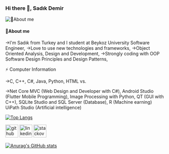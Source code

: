 ### Hi there 👋, Sadık Demir

![💬About me](https://camo.githubusercontent.com/3aa437f9d92e1ee0c5058494163fb0baf80edcc56ea663e48e1db50d49ffe26f/68747470733a2f2f692e67697068792e636f6d2f6d656469612f53576f536b4e36447854737a71494b4571762f67697068792e77656270)
#### 💬About me
->I'm Sadık from Turkey and I student at Beykoz University Software Engineer,
->Love to use new technologies and frameworks,
->Object Oriented Analysis, Design and Development,
->Strongly coding with OOP Software Design Principles and Design Patterns,

⚡ Computer Information

->C, C++, C#, Java, Python, HTML vs.

->Net Core MVC (Web Design and Developer with C#), Android Studio (Flutter Mobile Programming), Image Processing with Python, QT (GUI with C++), SQLite Studio and SQL Server (Database), R (Machine earning) UiPath Studio (Artificial intelligence)

[![Top Langs](https://github-readme-stats.vercel.app/api/top-langs/?username=SadkDemr&layout=compact)](https://github.com/SadkDemr/github-readme-stats)



[<img src='https://cdn.jsdelivr.net/npm/simple-icons@3.0.1/icons/github.svg' alt='github' height='40'>](https://github.com/SadkDemr)  [<img src='https://cdn.jsdelivr.net/npm/simple-icons@3.0.1/icons/linkedin.svg' alt='linkedin' height='40'>](https://www.linkedin.com/in/muhammed-sadık-demir-4138821b7/)  [<img src='https://cdn.jsdelivr.net/npm/simple-icons@3.0.1/icons/stackoverflow.svg' alt='stackoverflow' height='40'>](https://stackoverflow.com/users/18534459/sadık-demir)  

[![Anurag's GitHub stats](https://github-readme-stats.vercel.app/api?username=SadkDemr)](https://github.com/anuraghazra/github-readme-stats)

